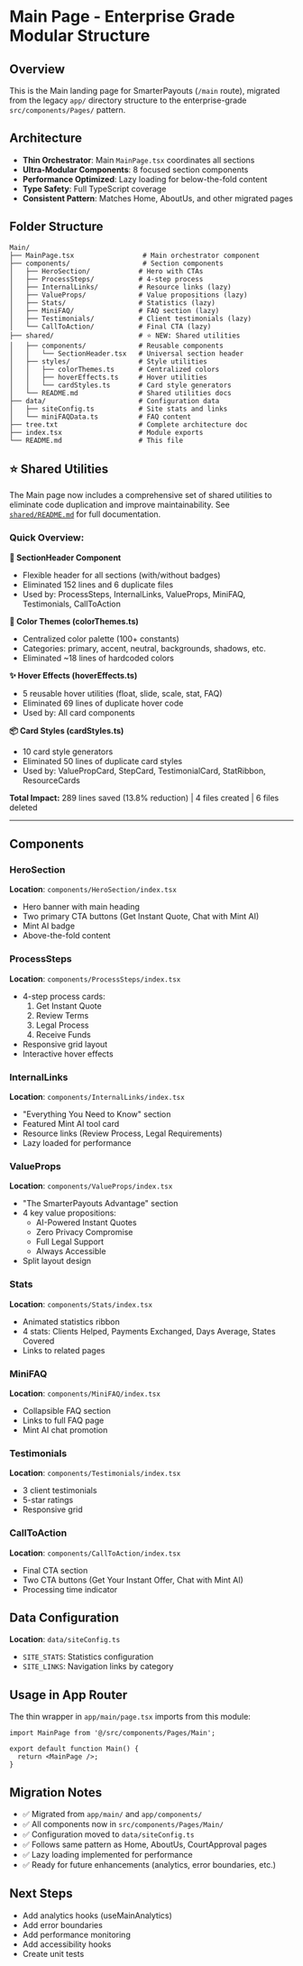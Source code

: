 # Main Page - Enterprise Grade Modular Structure

## Overview
This is the Main landing page for SmarterPayouts (`/main` route), migrated from the legacy `app/` directory structure to the enterprise-grade `src/components/Pages/` pattern.

## Architecture
- **Thin Orchestrator**: Main `MainPage.tsx` coordinates all sections
- **Ultra-Modular Components**: 8 focused section components
- **Performance Optimized**: Lazy loading for below-the-fold content
- **Type Safety**: Full TypeScript coverage
- **Consistent Pattern**: Matches Home, AboutUs, and other migrated pages

## Folder Structure
```
Main/
├── MainPage.tsx                 # Main orchestrator component
├── components/                  # Section components
│   ├── HeroSection/            # Hero with CTAs
│   ├── ProcessSteps/           # 4-step process
│   ├── InternalLinks/          # Resource links (lazy)
│   ├── ValueProps/             # Value propositions (lazy)
│   ├── Stats/                  # Statistics (lazy)
│   ├── MiniFAQ/                # FAQ section (lazy)
│   ├── Testimonials/           # Client testimonials (lazy)
│   └── CallToAction/           # Final CTA (lazy)
├── shared/                     # ⭐ NEW: Shared utilities
│   ├── components/             # Reusable components
│   │   └── SectionHeader.tsx   # Universal section header
│   ├── styles/                 # Style utilities
│   │   ├── colorThemes.ts      # Centralized colors
│   │   ├── hoverEffects.ts     # Hover utilities
│   │   └── cardStyles.ts       # Card style generators
│   └── README.md               # Shared utilities docs
├── data/                       # Configuration data
│   ├── siteConfig.ts           # Site stats and links
│   └── miniFAQData.ts          # FAQ content
├── tree.txt                    # Complete architecture doc
├── index.tsx                   # Module exports
└── README.md                   # This file
```

## ⭐ Shared Utilities

The Main page now includes a comprehensive set of shared utilities to eliminate code duplication and improve maintainability. See [`shared/README.md`](./shared/README.md) for full documentation.

### Quick Overview:

**🎨 SectionHeader Component**
- Flexible header for all sections (with/without badges)
- Eliminated 152 lines and 6 duplicate files
- Used by: ProcessSteps, InternalLinks, ValueProps, MiniFAQ, Testimonials, CallToAction

**🎨 Color Themes (colorThemes.ts)**
- Centralized color palette (100+ constants)
- Categories: primary, accent, neutral, backgrounds, shadows, etc.
- Eliminated ~18 lines of hardcoded colors

**✨ Hover Effects (hoverEffects.ts)**
- 5 reusable hover utilities (float, slide, scale, stat, FAQ)
- Eliminated 69 lines of duplicate hover code
- Used by: All card components

**📦 Card Styles (cardStyles.ts)**
- 10 card style generators
- Eliminated 50 lines of duplicate card styles
- Used by: ValuePropCard, StepCard, TestimonialCard, StatRibbon, ResourceCards

**Total Impact:** 289 lines saved (13.8% reduction) | 4 files created | 6 files deleted

---

## Components

### HeroSection
**Location**: `components/HeroSection/index.tsx`
- Hero banner with main heading
- Two primary CTA buttons (Get Instant Quote, Chat with Mint AI)
- Mint AI badge
- Above-the-fold content

### ProcessSteps
**Location**: `components/ProcessSteps/index.tsx`
- 4-step process cards:
  1. Get Instant Quote
  2. Review Terms
  3. Legal Process
  4. Receive Funds
- Responsive grid layout
- Interactive hover effects

### InternalLinks
**Location**: `components/InternalLinks/index.tsx`
- "Everything You Need to Know" section
- Featured Mint AI tool card
- Resource links (Review Process, Legal Requirements)
- Lazy loaded for performance

### ValueProps
**Location**: `components/ValueProps/index.tsx`
- "The SmarterPayouts Advantage" section
- 4 key value propositions:
  - AI-Powered Instant Quotes
  - Zero Privacy Compromise
  - Full Legal Support
  - Always Accessible
- Split layout design

### Stats
**Location**: `components/Stats/index.tsx`
- Animated statistics ribbon
- 4 stats: Clients Helped, Payments Exchanged, Days Average, States Covered
- Links to related pages

### MiniFAQ
**Location**: `components/MiniFAQ/index.tsx`
- Collapsible FAQ section
- Links to full FAQ page
- Mint AI chat promotion

### Testimonials
**Location**: `components/Testimonials/index.tsx`
- 3 client testimonials
- 5-star ratings
- Responsive grid

### CallToAction
**Location**: `components/CallToAction/index.tsx`
- Final CTA section
- Two CTA buttons (Get Your Instant Offer, Chat with Mint AI)
- Processing time indicator

## Data Configuration
**Location**: `data/siteConfig.ts`
- `SITE_STATS`: Statistics configuration
- `SITE_LINKS`: Navigation links by category

## Usage in App Router
The thin wrapper in `app/main/page.tsx` imports from this module:

```tsx
import MainPage from '@/src/components/Pages/Main';

export default function Main() {
  return <MainPage />;
}
```

## Migration Notes
- ✅ Migrated from `app/main/` and `app/components/`
- ✅ All components now in `src/components/Pages/Main/`
- ✅ Configuration moved to `data/siteConfig.ts`
- ✅ Follows same pattern as Home, AboutUs, CourtApproval pages
- ✅ Lazy loading implemented for performance
- ✅ Ready for future enhancements (analytics, error boundaries, etc.)

## Next Steps
- Add analytics hooks (useMainAnalytics)
- Add error boundaries
- Add performance monitoring
- Add accessibility hooks
- Create unit tests

